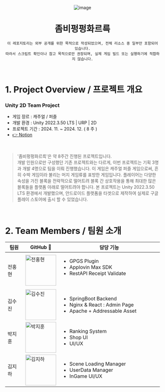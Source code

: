 <div align="center">

![image](https://github.com/user-attachments/assets/8f965760-d2d7-43c4-8d90-22c6dcd43b1c)

# 좀비펑펑화르륵
</div>
<div align="center">

```이 레포지토리는 외부 공개를 위한 목적으로 작성되었으며, 전체 리소스 중 일부만 포함되어 있습니다.```
<br/>
```따라서 스크립트 확인이나 참고 목적으로만 권장되며, 실제 게임 빌드 또는 실행하기에 적합하지 않습니다.```
    
</div>

<br/>

# 1. Project Overview / 프로젝트 개요
<h3> Unity 2D Team Project </h3>

- 게임 장르 : 캐주얼 / 퍼즐
- 개발 환경 : Unity 2022.3.50 LTS | URP | 2D
- 프로젝트 기간 : 2024. 11. ~ 2024. 12. ( 8 주 )
- [👉 Notion](https://east-wrinkle-9ca.notion.site/1585ab79c4d980dd9d9ffe4ef296a37d)
<br/>

> '좀비펑펑화르륵'은 약 8주간 진행된 프로젝트입니다. <br/>
> 개발 인원으로만 구성했던 기존 프로젝트와는 다르게, 이번 프로젝트는 기획 3명과 개발 4명으로 팀을 이뤄 진행했습니다.
> 이 게임은 캐주얼 퍼즐 게임으로써, 흔히 수박 게임이라 불리는 머지 게임류를 표방한 게임입니다.
> 플레이어는 다양한 속성을 가진 블록을 전략적으로 떨어트려 블록 간 상호작용을 통해 최대한 많은 블록들을 플랫폼 아래로 떨어트려야 합니다.
> 본 프로젝트는 Unity 2022.3.50 LTS 환경에서 개발했으며, 안드로이드 플랫폼을 타겟으로 제작하여 실제로 구글 플레이 스토어에 출시 할 수 있었습니다.

<br/>

# 2. Team Members / 팀원 소개

<div style="width:100%; margin:auto;">
    <table style="width:100%; border-collapse:collapse; table-layout:fixed;">
        <thead>
            <tr>
                <th>팀원</th>
                <th>GitHub 🔗</th>
                <th style="text-align:center;">담당 기능</th>
            </tr>
        </thead>
        <tbody>
            <tr>
                <td>전홍현</td>
                <td>
                    <a href="https://github.com/yogurtsharbet">
                        <img src="https://avatars.githubusercontent.com/u/173875486?v=4" alt="전홍현" width="100">
                    </a>
                </td>
                <td style="text-align:left;">
                    <ul>
                        <li>GPGS Plugin</li>
                        <li>Applovin Max SDK</li>
                        <li>RestAPI Receipt Validate
                        &nbsp;&nbsp;&nbsp;&nbsp;&nbsp;&nbsp;&nbsp;&nbsp;
                        &nbsp;&nbsp;&nbsp;&nbsp;&nbsp;&nbsp;&nbsp;&nbsp;
                        &nbsp;&nbsp;&nbsp;&nbsp;&nbsp;&nbsp;&nbsp;&nbsp;</li>
                    </ul>
                </td>
            </tr>
            <tr>
                <td>김수진</td>
                <td>
                    <a href="https://github.com/Nuuuing">
                        <img src="https://avatars.githubusercontent.com/u/76237796?v=4" alt="김수진" width="100">
                    </a>
                </td>
                <td style="text-align:left;">
                    <ul>
                        <li>SpringBoot Backend</li>
                        <li>Nginx & React : Admin Page</li>
                        <li>Apache + Addressable Asset</li>
                    </ul>
                </td>
            </tr>
            <tr>
                <td>박지훈</td>
                <td>
                    <a href="https://github.com/enterpd20">
                        <img src="https://avatars.githubusercontent.com/u/168811361?v=4" alt="박지훈" width="100">
                    </a>
                </td>
                <td style="text-align:left;">
                    <ul>
                        <li>Ranking System</li>
                        <li>Shop UI</li>
                        <li>UI/UX</li>
                    </ul>
                </td>
            </tr>
            <tr>
                <td>김지하</td>
                <td>
                    <a href="https://github.com/Under283">
                        <img src="https://avatars.githubusercontent.com/u/173889834?v=4" alt="김지하" width="100">
                    </a>
                </td>
                <td style="text-align:left;">
                    <ul>
                        <li>Scene Loading Manager</li>
                        <li>UserData Manager</li>
                        <li>InGame UI/UX</li>
                    </ul>
                </td>
            </tr>
        </tbody>
    </table>
</div>


<br/>
<br/>


